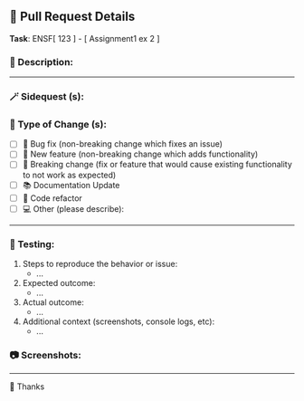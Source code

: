 ## 🚀 Pull Request Details

**Task**: ENSF[ 123 ] - [ Assignment1 ex 2 ]

### 📝 Description:

<!-- list of changes related to task. -->

---

### 🪄 Sidequest (s):

<!-- list of changes not related to task. -->

### 📓 Type of Change (s):

- [ ] 🐞 Bug fix (non-breaking change which fixes an issue)
- [ ] 🌟 New feature (non-breaking change which adds functionality)
- [ ] 🚫 Breaking change (fix or feature that would cause existing functionality to not work as expected)
- [ ] 📚 Documentation Update
- [ ] 🧹 Code refactor
- [ ] 💻 Other (please describe):

---

### 🧪 Testing:

1. Steps to reproduce the behavior or issue:
   - ...
2. Expected outcome:
   - ...
3. Actual outcome:
   - ...
4. Additional context (screenshots, console logs, etc):
   - ...

### 📷 Screenshots:

<!-- screenshots here to show the changes. -->

---

🙏 Thanks
